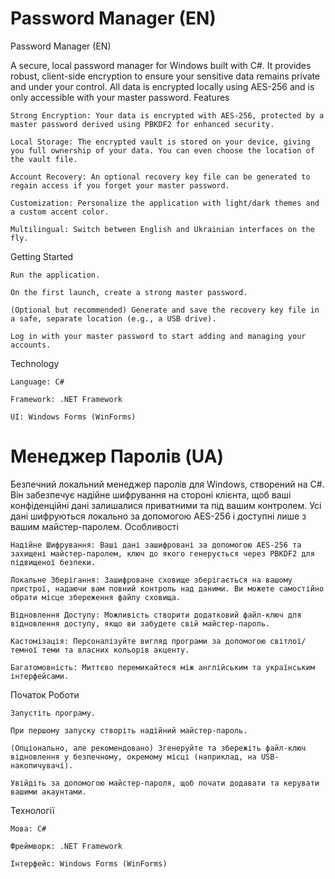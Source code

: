 # Password Manager (EN)
Password Manager (EN)

A secure, local password manager for Windows built with C#. It provides robust, client-side encryption to ensure your sensitive data remains private and under your control. All data is encrypted locally using AES-256 and is only accessible with your master password.
Features

    Strong Encryption: Your data is encrypted with AES-256, protected by a master password derived using PBKDF2 for enhanced security.

    Local Storage: The encrypted vault is stored on your device, giving you full ownership of your data. You can even choose the location of the vault file.

    Account Recovery: An optional recovery key file can be generated to regain access if you forget your master password.

    Customization: Personalize the application with light/dark themes and a custom accent color.

    Multilingual: Switch between English and Ukrainian interfaces on the fly.

Getting Started

    Run the application.

    On the first launch, create a strong master password.

    (Optional but recommended) Generate and save the recovery key file in a safe, separate location (e.g., a USB drive).

    Log in with your master password to start adding and managing your accounts.

Technology

    Language: C#

    Framework: .NET Framework

    UI: Windows Forms (WinForms)
# Менеджер Паролів (UA)

Безпечний локальний менеджер паролів для Windows, створений на C#. Він забезпечує надійне шифрування на стороні клієнта, щоб ваші конфіденційні дані залишалися приватними та під вашим контролем. Усі дані шифруються локально за допомогою AES-256 і доступні лише з вашим майстер-паролем.
Особливості

    Надійне Шифрування: Ваші дані зашифровані за допомогою AES-256 та захищені майстер-паролем, ключ до якого генерується через PBKDF2 для підвищеної безпеки.

    Локальне Зберігання: Зашифроване сховище зберігається на вашому пристрої, надаючи вам повний контроль над даними. Ви можете самостійно обрати місце збереження файлу сховища.

    Відновлення Доступу: Можливість створити додатковий файл-ключ для відновлення доступу, якщо ви забудете свій майстер-пароль.

    Кастомізація: Персоналізуйте вигляд програми за допомогою світлої/темної теми та власних кольорів акценту.

    Багатомовність: Миттєво перемикайтеся між англійським та українським інтерфейсами.

Початок Роботи

    Запустіть програму.

    При першому запуску створіть надійний майстер-пароль.

    (Опціонально, але рекомендовано) Згенеруйте та збережіть файл-ключ відновлення у безпечному, окремому місці (наприклад, на USB-накопичувачі).

    Увійдіть за допомогою майстер-пароля, щоб почати додавати та керувати вашими акаунтами.

Технології

    Мова: C#

    Фреймворк: .NET Framework

    Інтерфейс: Windows Forms (WinForms)
